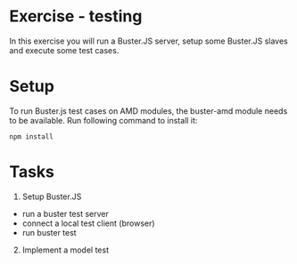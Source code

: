 Exercise - testing
==================

In this exercise you will run a Buster.JS server, setup some Buster.JS slaves and execute some test cases.

Setup
=====

To run Buster.js test cases on AMD modules, the buster-amd module needs to be available. Run following command to install it:

```
npm install
```

Tasks
=====

1. Setup Buster.JS
  - run a buster test server
  - connect a local test client (browser)
  - run buster test

2. Implement a model test
